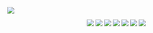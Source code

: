 <!--### Hi there 👋-->

<!--
**hkdm0322/hkdm0322** is a ✨ _special_ ✨ repository because its `README.md` (this file) appears on your GitHub profile.

Here are some ideas to get you started:

- 🔭 I’m currently working on ...
- 🌱 I’m currently learning ...
- 👯 I’m looking to collaborate on ...
- 🤔 I’m looking for help with ...
- 💬 Ask me about ...
- 📫 How to reach me: ...
- 😄 Pronouns: ...
- ⚡ Fun fact: ...
-->
<img src="https://github.com/BEPb/BEPb/blob/main/src/header_.png?raw=true" />

<p align="center">
    <a href="https://github.com/hkdm0322"><img src="https://img.shields.io/badge/NVIDIA-black?logo=nvidia"></a>
    <a href="https://github.com/hkdm0322"><img src="https://img.shields.io/badge/ROG-white?logo=republicofgamers&color=%23FF0029"></a>
    <a href="https://github.com/hkdm0322"><img src="https://img.shields.io/badge/Intellij_IDEA-white?logo=intellijidea&logoColor=%23000000"></a>
    <a href="https://github.com/hkdm0322"><img src="https://img.shields.io/badge/Spring_Boot-%236DB33F?logo=springboot&logoColor=white"></a>
    <a href="https://github.com/hkdm0322"><img src="https://img.shields.io/badge/MySQL-white?logo=mysql&logoColor=white&color=%234479A1"></a>
    <a href="https://github.com/hkdm0322"><img src="https://img.shields.io/badge/Oracle-white?logo=oracle&logoColor=%23F80000"></a>
    <a href="https://github.com/hkdm0322"><img src="https://img.shields.io/badge/SWITCH-white?logo=nintendoswitch&labelColor=blue&color=%23E60012"></a>
</p>

